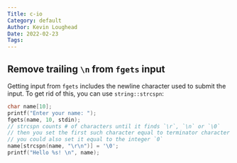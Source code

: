 ```yaml
---
Title: c-io
Category: default
Author: Kevin Loughead
Date: 2022-02-23
Tags:
---
```


## Remove trailing `\n` from `fgets` input

Getting input from `fgets` includes the newline character used to submit the input. To get rid of this, you can use `string::strcspn`:

```c++
char name[10];
printf("Enter your name: ");
fgets(name, 10, stdin);
// strcspn counts # of characters until it finds `\r`, `\n` or `\0`
// then you set the first such character equal to terminator character
// you could also set it equal to the integer `0`
name[strcspn(name, "\r\n")] = '\0';
printf("Hello %s! \n", name);
```
